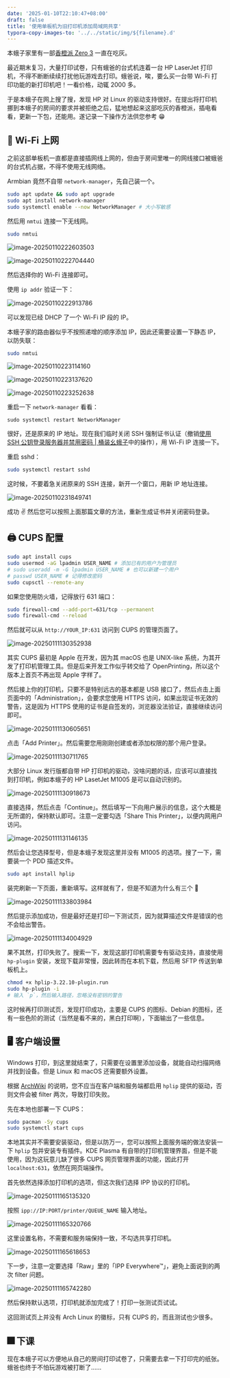```yaml
---
date: '2025-01-10T22:10:47+08:00'
draft: false
title: '使用单板机为旧打印机添加局域网共享'
typora-copy-images-to: '../../static/img/${filename}.d'
---
```


本蛾子家里有一部[香橙派 Zero 3](http://www.orangepi.org/html/hardWare/computerAndMicrocontrollers/details/Orange-Pi-Zero-3.html) 一直在吃灰。

最近期末复习，大量打印试卷，只有蛾爸的台式机连着一台 HP LaserJet 打印机，不得不断断续续打扰他玩游戏去打印。蛾爸说，唉，要么买一台带 Wi-Fi 打印功能的新打印机吧！一看价格，动辄 2000 多。

于是本蛾子在网上搜了搜，发现 HP 对 Linux 的驱动支持很好。在提出将打印机挪到本蛾子的房间的要求并被拒绝之后，猛地想起来这部吃灰的香橙派，插电看看，更新一下包，还能用。遂记录一下操作方法供您参考 😁

## 🛜 Wi-Fi 上网

之前这部单板机一直都是直接插网线上网的，但由于房间里唯一的网线接口被蛾爸的台式机占据，不得不使用无线网络。

Armbian 竟然不自带 `network-manager`，先自己装一个。

```bash
sudo apt update && sudo apt upgrade
sudo apt install network-manager
sudo systemctl enable --now NetworkManager # 大小写敏感
```

然后用 `nmtui` 连接一下无线网。

```bash
sudo nmtui
```

![image-20250110222603503](../../static/img/fdf8cb41df.d/image-20250110222603503.png)

![image-20250110222704440](../../static/img/fdf8cb41df.d/image-20250110222704440.png)

然后选择你的 Wi-Fi 连接即可。

使用 `ip addr` 验证一下：

![image-20250110222913786](../../static/img/fdf8cb41df.d/image-20250110222913786.png)

可以发现已经 DHCP 了一个 Wi-Fi IP 段的 IP。

本蛾子家的路由器似乎不按照递增的顺序添加 IP，因此还需要设置一下静态 IP，以防失联：

```bash
sudo nmtui
```

![image-20250110223114160](../../static/img/fdf8cb41df.d/image-20250110223114160.png)

![image-20250110223137620](../../static/img/fdf8cb41df.d/image-20250110223137620.png)

![image-20250110223252638](../../static/img/fdf8cb41df.d/image-20250110223252638.png)

重启一下 `network-manager` 看看：

```
sudo systemctl restart NetworkManager
```

很好，还是原来的 IP 地址。现在我们临时关闭 SSH 强制证书认证（撤销[使用 SSH 公钥登录服务器并禁用密码 | 桶装幺蛾子](https://hi.bug-barrel.top/posts/5baaf9322f/)中的操作），用 Wi-Fi IP 连接一下。

重启 sshd：

```bash
sudo systemctl restart sshd
```

这时候，不要着急关闭原来的 SSH 连接，新开一个窗口，用新 IP 地址连接。

![image-20250110231849741](../../static/img/fdf8cb41df.d/image-20250110231849741.png)

成功 ✌️ 然后您可以按照上面那篇文章的方法，重新生成证书并关闭密码登录。

## 🖨 CUPS 配置

```bash
sudo apt install cups
sudo usermod -aG lpadmin USER_NAME # 添加已有的用户为管理员
# sudo useradd -m -G lpadmin USER_NAME # 也可以新建一个用户
# passwd USER_NAME # 记得修改密码
sudo cupsctl --remote-any
```

如果您使用防火墙，记得放行 631 端口：

```bash
sudo firewall-cmd --add-port=631/tcp --permanent
sudo firewall-cmd --reload
```

然后就可以从 `http://YOUR_IP:631` 访问到 CUPS 的管理页面了。

![image-20250111130352938](../../static/img/fdf8cb41df.d/image-20250111130352938.png)

其实 CUPS 最初是 Apple 在开发，因为其 macOS 也是 UNIX-like 系统，为其开发了打印机管理工具。但是后来开发工作似乎转交给了 OpenPrinting，所以这个版本上首页不再出现 Apple 字样了。

然后接上你的打印机，只要不是特别远古的基本都是 USB 接口了，然后点击上面页面中的「Administration」，会要求您使用 HTTPS 访问，如果出现证书无效的警告，这是因为 HTTPS 使用的证书是自签发的，浏览器没法验证，直接继续访问即可。

![image-20250111130605651](../../static/img/fdf8cb41df.d/image-20250111130605651.png)

点击「Add Printer」。然后需要您用刚刚创建或者添加权限的那个用户登录。

![image-20250111130711765](../../static/img/fdf8cb41df.d/image-20250111130711765.png)

大部分 Linux 发行版都自带 HP 打印机的驱动，没啥问题的话，应该可以直接找到打印机，例如本蛾子的 HP LasetJet M1005 是可以自动识别的。

![image-20250111130918673](../../static/img/fdf8cb41df.d/image-20250111130918673.png)

直接选择，然后点击「Continue」。然后填写一下向用户展示的信息，这个大概是无所谓的，保持默认即可。注意一定要勾选「Share This Printer」，以便内网用户访问。

![image-20250111131146135](../../static/img/fdf8cb41df.d/image-20250111131146135.png)

然后会让您选择型号，但是本蛾子发现这里并没有 M1005 的选项。搜了一下，需要装一个 PDD 描述文件。

```bash
sudo apt install hplip
```

装完刷新一下页面，重新填写。这样就有了，但是不知道为什么有三个 🤔

![image-20250111133803984](../../static/img/fdf8cb41df.d/image-20250111133803984.png)

然后提示添加成功，但是最好还是打印一下测试页，因为就算描述文件是错误的也不会给出警告。

![image-20250111134004929](../../static/img/fdf8cb41df.d/image-20250111134004929.png)

果不其然，打印失败了。搜索一下，发现这部打印机需要专有驱动支持，直接使用 `hp-plugin` 安装，发现下载非常慢，因此转而在本机下载，然后用 SFTP 传送到单板机上。

```bash
chmod +x hplip-3.22.10-plugin.run
sudo hp-plugin -i
# 输入 `p`，然后输入路径，忽略没有密钥的警告
```

这时候再打印测试页，发现打印成功，主要是 CUPS 的图标、Debian 的图标，还有一些色阶的测试（当然是看不来的，黑白打印啊），下面输出了一些信息。

## 🖥 客户端设置

Windows 打印，到这里就结束了，只需要在设置里添加设备，就能自动扫描网络并找到设备。但是 Linux 和 macOS 还需要额外设置。

根据 [ArchWiki](https://wiki.archlinux.org/title/CUPS/Troubleshooting#Client_and_host_both_run_CUPS_with_hpcups) 的说明，您不应当在客户端和服务端都启用 `hplip` 提供的驱动，否则文件会被 filter 两次，导致打印失败。

先在本地也部署一下 CUPS：

```bash
sudo pacman -Sy cups
sudo systemctl start cups
```

本地其实并不需要安装驱动，但是以防万一，您可以按照上面服务端的做法安装一下 `hplip` 包并安装专有插件。KDE Plasma 有自带的打印机管理界面，但是不能使用，因为这玩意儿缺了很多 CUPS 网页管理界面的功能，因此打开 `localhost:631`，依然在网页端操作。

首先依然选择添加打印机的选项，但这次我们选择 IPP 协议的打印机。

![image-20250111165135320](../../static/img/fdf8cb41df.d/image-20250111165135320.png)

按照 `ipp://IP:PORT/printer/QUEUE_NAME` 输入地址。

![image-20250111165320766](../../static/img/fdf8cb41df.d/image-20250111165320766.png)

这里设置名称，不需要和服务端保持一致，不勾选共享打印机。

![image-20250111165618653](../../static/img/fdf8cb41df.d/image-20250111165618653.png)

下一步，注意一定要选择「Raw」里的「IPP Everywhere™」，避免上面说到的两次 filter 问题。

![image-20250111165742280](../../static/img/fdf8cb41df.d/image-20250111165742280.png)

然后保持默认选项，打印机就添加完成了！打印一张测试页试试。

这回测试页上并没有 Arch Linux 的徽标，只有 CUPS 的，而且测试也少很多。

## 🎆 下课

现在本蛾子可以方便地从自己的房间打印试卷了，只需要去拿一下打印完的纸张。蛾爸也终于不怕玩游戏被打断了……
